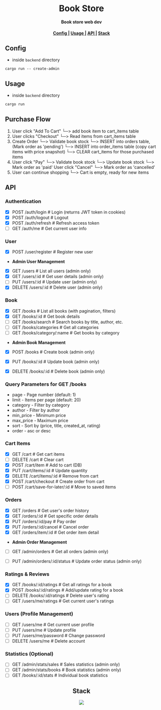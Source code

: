 <h1 align="center">Book Store</h1>

<div align="center"><strong>Book store web dev</strong></div>

<div align="center">
  <h4>
    <a href="#config">
      Config
    </a>
    <span> | </span>
    <a href="#usage">
      Usage
    </a>
    <span> | </span>
    <a href="#api">
      API
    </a>
    <span> | </span>
    <a href="#stack">
      Stack
    </a>
  </h4>
</div>

## Config

- inside `backend` directory
```
cargo run -- create-admin
```

## Usage

- inside `backend` directory
```rust
cargo run
```

## Purchase Flow
1. User click "Add To Cart"
    └─> add book item to cart_items table
2. User clicks "Checkout"
    └─> Read items from cart_items table
3. Create Order
    └─> Validate book stock
    └─> INSERT into orders table, (Mark order as 'pending')
    └─> INSERT into order_items table (copy cart items with price snapshot)
    └─> CLEAR cart_items for those purchased items
4. User click "Pay"
    └─> Validate book stock
    └─> Update book stock
    └─> Mark order as 'paid'
   User click "Cancel"
    └─> Mark order as 'cancelled'
5. User can continue shopping
    └─> Cart is empty, ready for new items

## API

### Authentication
- [x] POST /auth/login   # Login (returns JWT token in cookies)
- [x] POST /auth/logout  # Logout
- [x] POST /auth/refresh # Refresh access token
- [ ] GET  /auth/me      # Get current user info

### User
- [x] POST /user/register # Register new user
- **Admin User Management**
- [x] GET    /users     # List all users (admin only)
- [x] GET    /users/:id # Get user details (admin only)
- [ ] PUT    /users/:id # Update user (admin only)
- [x] DELETE /users/:id # Delete user (admin only)

### Book
- [x] GET    /books # List all books (with pagination, filters)
- [x] GET    /books/:id # Get book details
- [ ] GET    /books/search # Search books by title, author, etc.
- [ ] GET    /books/categories # Get all categories
- [ ] GET    /books/category/:name # Get books by category
- **Admin Book Management**
- [x] POST   /books     # Create book (admin only)
- [x] PUT    /books/:id # Update book (admin only)
- [x] DELETE /books/:id # Delete book (admin only)


### Query Parameters for GET /books
- page - Page number (default: 1)
- limit - Items per page (default: 20)
- category - Filter by category
- author - Filter by author
- min_price - Minimum price
- max_price - Maximum price
- sort - Sort by (price, title, created_at, rating)
- order - asc or desc

### Cart Items
- [x] GET    /cart                    # Get cart items
- [ ] DELETE /cart                    # Clear cart
- [x] POST   /cart/item               # Add to cart (DB)
- [x] PUT    /cart/items/:id          # Update quantity
- [x] DELETE /cart/items/:id          # Remove from cart
- [x] POST   /cart/checkout           # Create order from cart
- [ ] POST   /cart/save-for-later/:id # Move to saved items

### Orders
- [x] GET  /orders            # Get user's order history
- [x] GET  /orders/:id        # Get specific order details
- [x] PUT  /orders/:id/pay    # Pay order
- [x] PUT  /orders/:id/cancel # Cancel order
- [x] GET  /orders/item/:id   # Get order item detail
- **Admin Order Management**
- [ ] GET /admin/orders # Get all orders (admin only)
- [ ] PUT /admin/orders/:id/status # Update order status (admin only)


### Ratings & Reviews
- [x] GET    /books/:id/ratings # Get all ratings for a book
- [x] POST   /books/:id/ratings # Add/update rating for a book
- [ ] DELETE /books/:id/ratings # Delete user's rating
- [ ] GET    /users/me/ratings  # Get current user's ratings

### Users (Profile Management)

- [ ] GET /users/me # Get current user profile
- [ ] PUT /users/me # Update profile
- [ ] PUT /users/me/password # Change password
- [ ] DELETE /users/me # Delete account

### Statistics (Optional)

- [ ] GET /admin/stats/sales # Sales statistics (admin only)
- [ ] GET /admin/stats/books # Book statistics (admin only)
- [ ] GET /books/:id/stats # Individual book statistics

<h2 align="center">Stack</h2>

<p align="center">
  <a href="https://skillicons.dev">
    <img src="https://skillicons.dev/icons?i=postgres,rust" />
  </a>
</p>